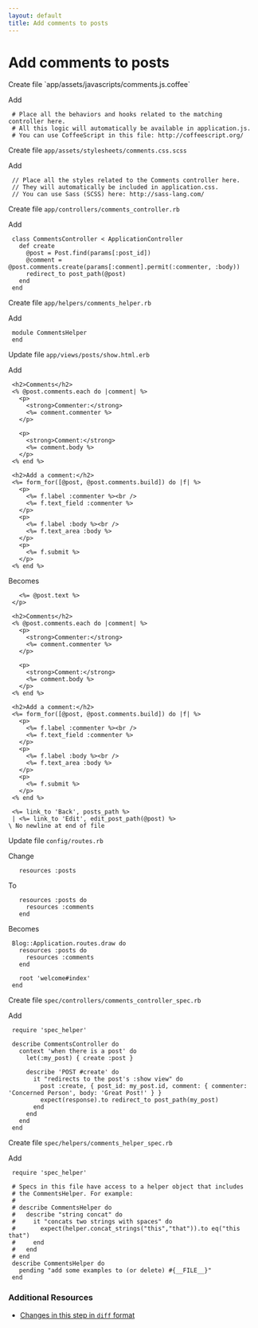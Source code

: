 ```yaml
---
layout: default
title: Add comments to posts
---
```


<h1 id="main">Add comments to posts</h1>
Create file `app/assets/javascripts/comments.js.coffee`

Add
<pre><code> # Place all the behaviors and hooks related to the matching controller here.
 # All this logic will automatically be available in application.js.
 # You can use CoffeeScript in this file: http://coffeescript.org/</code></pre>


Create file `app/assets/stylesheets/comments.css.scss`

Add
<pre><code> // Place all the styles related to the Comments controller here.
 // They will automatically be included in application.css.
 // You can use Sass (SCSS) here: http://sass-lang.com/</code></pre>


Create file `app/controllers/comments_controller.rb`

Add
<pre><code> class CommentsController &lt; ApplicationController
   def create
     @post = Post.find(params[:post_id])
     @comment = @post.comments.create(params[:comment].permit(:commenter, :body))
     redirect_to post_path(@post)
   end
 end</code></pre>


Create file `app/helpers/comments_helper.rb`

Add
<pre><code> module CommentsHelper
 end</code></pre>


Update file `app/views/posts/show.html.erb`

Add
<pre><code> &lt;h2&gt;Comments&lt;/h2&gt;
 &lt;% @post.comments.each do |comment| %&gt;
   &lt;p&gt;
     &lt;strong&gt;Commenter:&lt;/strong&gt;
     &lt;%= comment.commenter %&gt;
   &lt;/p&gt;
&nbsp;
   &lt;p&gt;
     &lt;strong&gt;Comment:&lt;/strong&gt;
     &lt;%= comment.body %&gt;
   &lt;/p&gt;
 &lt;% end %&gt;
&nbsp;
 &lt;h2&gt;Add a comment:&lt;/h2&gt;
 &lt;%= form_for([@post, @post.comments.build]) do |f| %&gt;
   &lt;p&gt;
     &lt;%= f.label :commenter %&gt;&lt;br /&gt;
     &lt;%= f.text_field :commenter %&gt;
   &lt;/p&gt;
   &lt;p&gt;
     &lt;%= f.label :body %&gt;&lt;br /&gt;
     &lt;%= f.text_area :body %&gt;
   &lt;/p&gt;
   &lt;p&gt;
     &lt;%= f.submit %&gt;
   &lt;/p&gt;
 &lt;% end %&gt;</code></pre>


Becomes
<pre><code>   &lt;%= @post.text %&gt;
 &lt;/p&gt;
&nbsp;
 &lt;h2&gt;Comments&lt;/h2&gt;
 &lt;% @post.comments.each do |comment| %&gt;
   &lt;p&gt;
     &lt;strong&gt;Commenter:&lt;/strong&gt;
     &lt;%= comment.commenter %&gt;
   &lt;/p&gt;
&nbsp;
   &lt;p&gt;
     &lt;strong&gt;Comment:&lt;/strong&gt;
     &lt;%= comment.body %&gt;
   &lt;/p&gt;
 &lt;% end %&gt;
&nbsp;
 &lt;h2&gt;Add a comment:&lt;/h2&gt;
 &lt;%= form_for([@post, @post.comments.build]) do |f| %&gt;
   &lt;p&gt;
     &lt;%= f.label :commenter %&gt;&lt;br /&gt;
     &lt;%= f.text_field :commenter %&gt;
   &lt;/p&gt;
   &lt;p&gt;
     &lt;%= f.label :body %&gt;&lt;br /&gt;
     &lt;%= f.text_area :body %&gt;
   &lt;/p&gt;
   &lt;p&gt;
     &lt;%= f.submit %&gt;
   &lt;/p&gt;
 &lt;% end %&gt;
&nbsp;
 &lt;%= link_to &#39;Back&#39;, posts_path %&gt;
 | &lt;%= link_to &#39;Edit&#39;, edit_post_path(@post) %&gt;
\ No newline at end of file
</code></pre>


Update file `config/routes.rb`

Change
<pre><code>   resources :posts</code></pre>


To
<pre><code>   resources :posts do
     resources :comments
   end</code></pre>


Becomes
<pre><code> Blog::Application.routes.draw do
   resources :posts do
     resources :comments
   end
&nbsp;
   root &#39;welcome#index&#39;
 end
</code></pre>


Create file `spec/controllers/comments_controller_spec.rb`

Add
<pre><code> require &#39;spec_helper&#39;
&nbsp;
 describe CommentsController do
   context &#39;when there is a post&#39; do
     let(:my_post) { create :post }
&nbsp;
     describe &#39;POST #create&#39; do
       it &quot;redirects to the post&#39;s :show view&quot; do
         post :create, { post_id: my_post.id, comment: { commenter: &#39;Concerned Person&#39;, body: &#39;Great Post!&#39; } }
         expect(response).to redirect_to post_path(my_post)
       end
     end
   end
 end</code></pre>


Create file `spec/helpers/comments_helper_spec.rb`

Add
<pre><code> require &#39;spec_helper&#39;
&nbsp;
 # Specs in this file have access to a helper object that includes
 # the CommentsHelper. For example:
 #
 # describe CommentsHelper do
 #   describe &quot;string concat&quot; do
 #     it &quot;concats two strings with spaces&quot; do
 #       expect(helper.concat_strings(&quot;this&quot;,&quot;that&quot;)).to eq(&quot;this that&quot;)
 #     end
 #   end
 # end
 describe CommentsHelper do
   pending &quot;add some examples to (or delete) #{__FILE__}&quot;
 end</code></pre>



### Additional Resources

* [Changes in this step in `diff` format](https://github.com/software-academy/rails_getting_started_bdd/commit/86fff3cb3042907e050bf26a5d6650966858397e)

